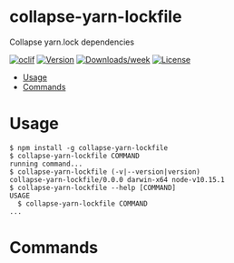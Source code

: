 collapse-yarn-lockfile
=================

Collapse yarn.lock dependencies

[![oclif](https://img.shields.io/badge/cli-oclif-brightgreen.svg)](https://oclif.io)
[![Version](https://img.shields.io/npm/v/collapse-yarn-lockfile.svg)](https://npmjs.org/package/collapse-yarn-lockfile)
[![Downloads/week](https://img.shields.io/npm/dw/collapse-yarn-lockfile.svg)](https://npmjs.org/package/collapse-yarn-lockfile)
[![License](https://img.shields.io/npm/l/collapse-yarn-lockfile.svg)](https://github.com/michaelbrewerdavis/collapse-yarn-lockfile/blob/master/package.json)

<!-- toc -->
* [Usage](#usage)
* [Commands](#commands)
<!-- tocstop -->
# Usage
<!-- usage -->
```sh-session
$ npm install -g collapse-yarn-lockfile
$ collapse-yarn-lockfile COMMAND
running command...
$ collapse-yarn-lockfile (-v|--version|version)
collapse-yarn-lockfile/0.0.0 darwin-x64 node-v10.15.1
$ collapse-yarn-lockfile --help [COMMAND]
USAGE
  $ collapse-yarn-lockfile COMMAND
...
```
<!-- usagestop -->
# Commands
<!-- commands -->

<!-- commandsstop -->
